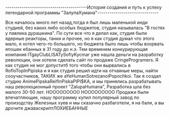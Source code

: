 ----------------------------------------История создания и путь к успеху легендарной программы "ЗалупаХумана"------------------------------

Все началось много лет назад,тогда я был лишь маленькой инди студией, без каких либо особых бюджетов, студия называлась "В гостях у павлика дурашкина".
По сути все что я делал как,
студия были ядерные реакторы, танки и прочее, но я как студия думал что этого мало, я хотел чего-то большего, но бюджета было лишь чтобы взорвать япошек ебанных в 31 году до н.э.
Тем временем конкурирующая компания ITgayClubLISATySofiyKycmar уже нашла деньги на разработку революции, они хотели сделать сайт по продаже CringeProgramers.
Я как студия не мог допуститб того чтобы они вырвались в RofloTopInPipiska и я как студия решил идти на отчаяные меры, найти сооучастников, ТАКИХ же aYeHumanSotrezanoiPopochkoi.
Так я создал студию AnimePipskaReifInPiskaPIPI$KA, и мы принялись разрабатывать наш революционный проект "ZalupaHumana", Разработка шла без малого 30-50 лет.
НООООООООО
НООООООООО
Продажи были впечатляющие, нашу программу купил популярный завод по произодству Железных хуев и мы сказачно разбаготели, я на бали, а вы дрочите джаваскриптЛОХИЕБАННЫЕ


									

